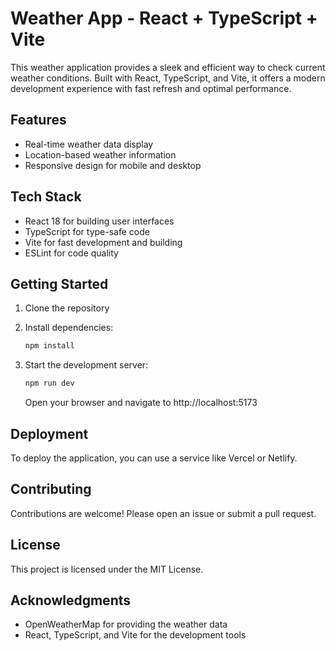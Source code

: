 # Weather App - React + TypeScript + Vite

This weather application provides a sleek and efficient way to check current weather conditions. Built with React, TypeScript, and Vite, it offers a modern development experience with fast refresh and optimal performance.

## Features

- Real-time weather data display
- Location-based weather information
- Responsive design for mobile and desktop

## Tech Stack

- React 18 for building user interfaces
- TypeScript for type-safe code
- Vite for fast development and building
- ESLint for code quality

## Getting Started

1. Clone the repository
2. Install dependencies:
   ```bash
   npm install
    ```
3. Start the development server:
   ```bash
   npm run dev
   ```

   Open your browser and navigate to http://localhost:5173

## Deployment
To deploy the application, you can use a service like Vercel or Netlify.

## Contributing
Contributions are welcome! Please open an issue or submit a pull request.

## License
This project is licensed under the MIT License.

## Acknowledgments
- OpenWeatherMap for providing the weather data
- React, TypeScript, and Vite for the development tools